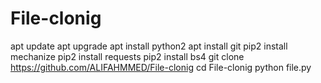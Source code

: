 # File-clonig

apt update
apt upgrade
apt install python2
apt install git
pip2 install mechanize
pip2 install requests
pip2 install bs4
git clone https://github.com/ALIFAHMMED/File-clonig
cd File-clonig
python file.py


